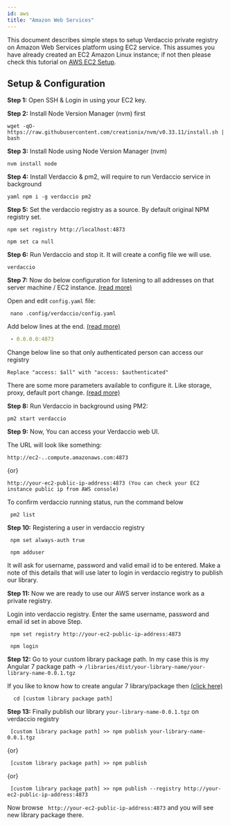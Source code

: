 ```yaml
---
id: aws
title: "Amazon Web Services"
---
```


This document describes simple steps to setup Verdaccio private registry on Amazon Web Services platform using EC2 service. This assumes you have already created an EC2 Amazon Linux instance; if not then please check this tutorial on [AWS EC2 Setup](https://www.howtoinmagento.com/2018/04/aws-cli-commands-for-aws-ec2-amazon.html).

## Setup & Configuration

**Step 1:** Open SSH & Login in using your EC2 key.

**Step 2:** Install Node Version Manager (nvm) first

 ```
wget -qO- https://raw.githubusercontent.com/creationix/nvm/v0.33.11/install.sh | bash
   ```
**Step 3:** Install Node using Node Version Manager (nvm)

 ``` nvm install node ```

**Step 4:** Install Verdaccio & pm2, will require to run Verdaccio service in background

 ```yaml npm i -g verdaccio pm2 ```

**Step 5:** Set the verdaccio registry as a source. By default original NPM registry set.
 
 ``` npm set registry http://localhost:4873 ```
 
 ``` npm set ca null ```

**Step 6:** Run Verdaccio and stop it. It will create a config file we will use.

 ``` verdaccio ```
 
**Step 7:** Now do below configuration for listening to all addresses on that server machine / EC2 instance. [(read more)](https://github.com/verdaccio/verdaccio/blob/master/conf/full.yaml)

Open and edit `config.yaml` file:

 ```  nano .config/verdaccio/config.yaml ```

Add below lines at the end. [(read more)](https://github.com/verdaccio/verdaccio/blob/ff409ab7c05542a152100e3bc39cfadb36a8a080/conf/full.yaml#L113)

 ```yaml listen:
  - 0.0.0.0:4873
```

Change below line so that only authenticated person can access our registry

 ``` Replace "access: $all" with "access: $authenticated" ```

There are some more parameters available to configure it. Like storage, proxy, default port change. [(read more)](https://github.com/verdaccio/verdaccio/blob/ff409ab7c05542a152100e3bc39cfadb36a8a080/conf/full.yaml#L113)

**Step 8:** Run Verdaccio in background using PM2:

 ``` pm2 start verdaccio ```

**Step 9:** Now, You can access your Verdaccio web UI.

The URL will look like something:

 ``` http://ec2-..compute.amazonaws.com:4873 ```

{or}

 ``` http://your-ec2-public-ip-address:4873 (You can check your EC2 instance public ip from AWS console) ```

To confirm verdaccio running status, run the command below

 ```  pm2 list ```

**Step 10:** Registering a user in verdaccio registry

 ```  npm set always-auth true ```
 
 ```  npm adduser ```

It will ask for username, password and valid email id to be entered. Make a note of this details that will use later to login in verdaccio registry to publish our library.


**Step 11:** Now we are ready to use our AWS server instance work as a private registry.

Login into verdaccio registry. Enter the same username, password and email id set in above Step.

 ```  npm set registry http://your-ec2-public-ip-address:4873 ```
 
 ```  npm login ```

**Step 12:** Go to your custom library package path. In my case this is my Angular 7 package path -> `/libraries/dist/your-library-name/your-library-name-0.0.1.tgz`

If you like to know how to create angular 7 library/package then [(click here)](https://www.howtoinmagento.com/2019/11/how-to-create-your-first-angular-7.html)

 ```   cd [custom library package path] ```

**Step 13:** Finally publish our library `your-library-name-0.0.1.tgz` on verdaccio registry

 ```  [custom library package path] >> npm publish your-library-name-0.0.1.tgz ```

{or}

 ```  [custom library package path] >> npm publish ```

{or}

 ```  [custom library package path] >> npm publish --registry http://your-ec2-public-ip-address:4873 ```

Now browse  ```  http://your-ec2-public-ip-address:4873 ``` and you will see new library package there.



